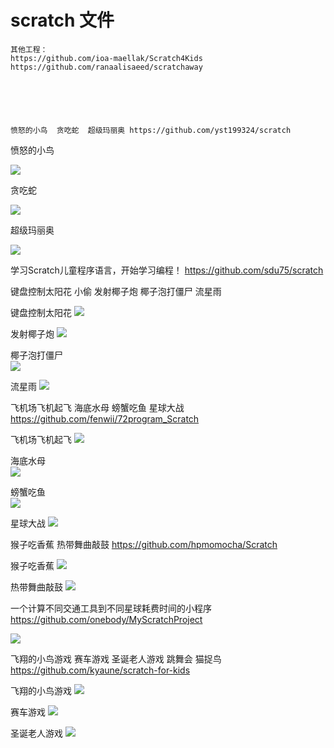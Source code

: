 # scratch 文件
    其他工程：
    https://github.com/ioa-maellak/Scratch4Kids
    https://github.com/ranaalisaeed/scratchaway
    
    
    
    
    
    
    愤怒的小鸟  贪吃蛇	超级玛丽奥 https://github.com/yst199324/scratch
    
愤怒的小鸟

![](https://github.com/Ewenwan/living/blob/master/work/img/bird.PNG)

贪吃蛇

![](https://github.com/Ewenwan/living/blob/master/work/img/snake.PNG)

超级玛丽奥

![](https://github.com/Ewenwan/living/blob/master/work/img/marry.PNG)


学习Scratch儿童程序语言，开始学习编程！ https://github.com/sdu75/scratch

键盘控制太阳花  小偷    发射椰子炮  椰子泡打僵尸   流星雨 

键盘控制太阳花
![](https://github.com/Ewenwan/living/blob/master/work/img/sun_flower.PNG)

发射椰子炮 
![](https://github.com/Ewenwan/living/blob/master/work/img/pao.PNG)

椰子泡打僵尸   
![](https://github.com/Ewenwan/living/blob/master/work/img/dajiangshi.PNG)

流星雨 
![](https://github.com/Ewenwan/living/blob/master/work/img/fire.PNG)


飞机场飞机起飞 海底水母  螃蟹吃鱼  星球大战  https://github.com/fenwii/72program_Scratch


飞机场飞机起飞 
![](https://github.com/Ewenwan/living/blob/master/work/img/plane.PNG)

海底水母  
![](https://github.com/Ewenwan/living/blob/master/work/img/shuimu.PNG)

螃蟹吃鱼  
![](https://github.com/Ewenwan/living/blob/master/work/img/fish.PNG)

星球大战 
![](https://github.com/Ewenwan/living/blob/master/work/img/plant.PNG)


猴子吃香蕉  热带舞曲敲鼓 https://github.com/hpmomocha/Scratch

猴子吃香蕉 
![](https://github.com/Ewenwan/living/blob/master/work/img/monkey.PNG)

热带舞曲敲鼓
![](https://github.com/Ewenwan/living/blob/master/work/img/music.PNG)


 一个计算不同交通工具到不同星球耗费时间的小程序 https://github.com/onebody/MyScratchProject
 
![](https://github.com/Ewenwan/living/blob/master/work/img/huoxing.PNG)


飞翔的小鸟游戏 赛车游戏 圣诞老人游戏  跳舞会 猫捉鸟 https://github.com/kyaune/scratch-for-kids


飞翔的小鸟游戏
![](https://github.com/Ewenwan/living/blob/master/work/img/FlappyBird.PNG)

赛车游戏 
![](https://github.com/Ewenwan/living/blob/master/work/img/Scar.PNG)

圣诞老人游戏
![](https://github.com/Ewenwan/living/blob/master/work/img/snowMan.PNG)
